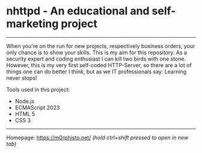 # nhttpd - An educational and self-marketing project
---

When you're on the run for new projects, respectively business orders, your only chance is to show your skills. This is my aim for this repository. As a security expert and coding enthusiast I can kill two birds with one stone. However, this is my very first self-coded HTTP-Server, so there are a lot of things one can do better I think, but as we IT professionals say: Learning never stops!

Tools used in this project:

- Node.js
- ECMAScript 2023
- HTML 5
- CSS 3

---

Homepage: https://m0rphisto.net/ _(hold ctrl+shift pressed to open in new tab)_